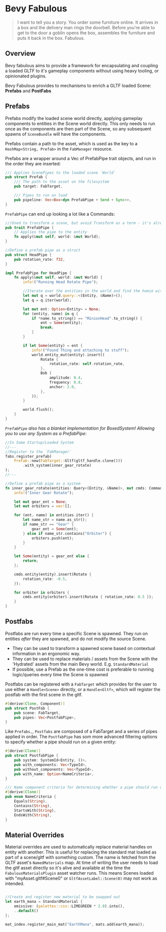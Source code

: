 # Bevy Fabulous

> I want to tell you a story. You order some furniture online. It arrives in a box and the delivery man rings the doorbell.
> Before you're able to get to the door a goblin opens the box, assembles the furniture and puts it back in the box. Fabulous.

## Overview

Bevy fabulous aims to provide a framework for encapsulating and coupling a loaded GLTF to it's gameplay components without
using heavy tooling, or opinionated plugins.

Bevy Fabulous provides to mechanisms to enrich a GLTF loaded Scene: **Prefabs** and **PostFabs**

## Prefabs

Prefabs modify the loaded scene world directly, applying gameplay components to entities in the Scene world directly. This only
needs to run once as the components are then part of the Scene, so any subsequent spawns of `SceneBundle` will have the components.

Prefabs contain a path to the asset, which is used as the key to a `HashMap<String, Prefab>` in the `FabManager` resource.

Prefabs are a wrapper around a Vec of PrefabPipe trait objects, and run in the order they are inserted:

```rs
/// Applies ScenePipes to the loaded scene `World`
pub struct Prefab {
    /// The path to the asset on the filesystem
    pub target: FabTarget,

    /// Pipes to run on load
    pub pipeline: Vec<Box<dyn PrefabPipe + Send + Sync>>,
}

```

`PrefabPipe` can end up looking a lot like a Commands:

```rs
///Used to transform a scene, but avoid Transform as a term - it's already overloaded
pub trait PrefabPipe {
    // Applies the pipe to the entity
    fn apply(&mut self, world: &mut World);
}

//Define a prefab pipe as a struct
pub struct HeadPipe {
    pub rotation_rate: f32,
}

impl PrefabPipe for HeadPipe {
    fn apply(&mut self, world: &mut World) {
        info!("Running Head Rotate Pipe");

        //Iterate over the entities in the world and find the homie with the a head on him
        let mut q = world.query::<(Entity, &Name)>();
        let q = q.iter(world);

        let mut ent: Option<Entity> = None;
        for (entity, name) in q {
            if *name.to_string() == "MinionHead".to_string() {
                ent = Some(entity);
                break;
            }
        }

        if let Some(entity) = ent {
            info!("Found Thing and attaching to stuff");
            world.entity_mut(entity).insert((
                Rotate {
                    rotation_rate: self.rotation_rate,
                },
                Bob {
                    amplitude: 0.4,
                    frequency: 0.8,
                    anchor: 2.0,
                },
            ));
        }

        world.flush();
    }
}
```

_`PrefabPipe` also has a blanket implementation for BoxedSystem! Allowing you to use any System as a PrefabPipe:_

```rs
//In Some Startup/Loaded System
//---
//Register to the `FabManager`
fabs.register_prefab(
    Prefab::new(FabTarget::Gltf(gltf_handle.clone()))
        .with_system(inner_gear_rotate)
);
//---

//Define a prefab pipe as a system
fn inner_gear_rotate(entities: Query<(Entity, &Name)>, mut cmds: Commands) {
    info!("Inner Gear Rotate");

    let mut gear_ent = None;
    let mut orbiters = vec![];

    for (ent, name) in entities.iter() {
        let name_str = name.as_str();
        if name_str == "Gear" {
            gear_ent = Some(ent);
        } else if name_str.contains("Orbiter") {
            orbiters.push(ent);
        }
    }

    let Some(entity) = gear_ent else {
        return;
    };

    cmds.entity(entity).insert(Rotate {
        rotation_rate: -0.5,
    });

    for orbiter in orbiters {
        cmds.entity(orbiter).insert(Rotate { rotation_rate: 0.5 });
    }
}
```

## Postfabs

Postfabs are run every time a specific Scene is spawned. They run on entities _after_ they are spawned, and do not modify
the source Scene.

- They can be used to transform a spawned scene based on contextual information in an ergonomic way.
- They can be used to replace materials / assets from the Scene with the 'Hydrated' assets from the main Bevy world. E.g. `StandardMaterial`
- If possible, use a Prefab as the one-time cost is preferable to running logic/queries every time the Scene is spawned

Postfabs can be registered with a `FabTarget` which provides for the user to use either a `Handle<Scene>` directly, or a `Handle<Gltf>`, which will register the postfab
with the first scene in the gltf.

```rs
#[derive(Clone, Component)]
pub struct PostFab {
    pub scene: FabTarget,
    pub pipes: Vec<PostfabPipe>,
}
```

Like `Prefabs,`, `Postfabs` are composed of a FabTarget and a series of pipes applied in order. The `PostfabPipe` has som more advanced filtering options to specify
whether a pipe should run on a given entity:

```rs
#[derive(Clone)]
pub struct PostfabPipe {
    pub system: SystemId<Entity, ()>,
    pub with_components: Vec<TypeId>,
    pub without_components: Vec<TypeId>,
    pub with_name: Option<NameCriteria>,
}

/// Name component criteria for determining whether a pipe should run on a given entity
#[derive(Clone)]
pub enum NameCriteria {
    Equals(String),
    Contains(String),
    StartsWith(String),
    EndsWith(String),
}
```

## Material Overrides

Material overrides are used to automatically replace material handles on entity with another. This is useful for replacing the standard mat loaded as part of
a scene/gltf with something custom. The name is fetched from the GLTF asset's `NamedMaterials` map. At time of writing the user needs to load the gltf asset directly
so it's alive and available at the time the `FabulousMaterialsPlugin` asset watcher runs. This means Scenes loaded with "myAsset.gltf#Scene0" or
`GltfAssetLabel::Scene(0)` may not work as intended.

```rs

//Create and register new material to be swapped out
let earth_mana = StandardMaterial {
    emissive: (palettes::css::LIMEGREEN * 2.0).into(),
    ..default()
};

mat_index.register_main_mat("EarthMana", mats.add(earth_mana));
```
